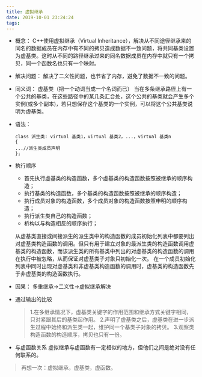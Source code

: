 ```yaml
---
title: 虚拟继承
date: 2019-10-01 23:24:24
tags:
---
```

- 概念：
C++使用虚拟继承（Virtual Inheritance），解决从不同途径继承来的同名的数据成员在内存中有不同的拷贝造成数据不一致问题，将共同基类设置为虚基类。这时从不同的路径继承过来的同名数据成员在内存中就只有一个拷贝，同一个函数名也只有一个映射。

- 解决问题：
解决了二义性问题，也节省了内存，避免了数据不一致的问题。

<!--more-->

- 同义词： 
虚基类（把一个动词当成一个名词而已）
当在多条继承路径上有一个公共的基类，在这些路径中的某几条汇合处，这个公共的基类就会产生多个实例(或多个副本)，若只想保存这个基类的一个实例，可以将这个公共基类说明为虚基类。

- 语法：
    ```
    class 派生类: virtual 基类1，virtual 基类2，...，virtual 基类n
    {
    ...//派生类成员声明
    };
    ```
 
- 执行顺序
    - 首先执行虚基类的构造函数，多个虚基类的构造函数按照被继承的顺序构造；
    - 执行基类的构造函数，多个基类的构造函数按照被继承的顺序构造；
    - 执行成员对象的构造函数，多个成员对象的构造函数按照申明的顺序构造；
    - 执行派生类自己的构造函数；
    - 析构以与构造相反的顺序执行；
    
    从虚基类直接或间接派生的派生类中的构造函数的成员初始化列表中都要列出对虚基类构造函数的调用。但只有用于建立对象的最派生类的构造函数调用虚基类的构造函数，而该派生类的所有基类中列出的对虚基类的构造函数的调用在执行中被忽略，从而保证对虚基类子对象只初始化一次。
    在一个成员初始化列表中同时出现对虚基类和非虚基类构造函数的调用时，虚基类的构造函数先于非虚基类的构造函数执行。

- 因果：
多重继承->二义性->虚拟继承解决
- 通过输出的比较
    >1.在多继承情况下，虚基类关键字的作用范围和继承方式关键字相同，只对紧跟其后的基类起作用。
    >2.声明了虚基类之后，虚基类在进一步派生过程中始终和派生类一起，维护同一个基类子对象的拷贝。
    >3.观察类构造函数的构造顺序，拷贝也只有一份。


- 与虚函数关系 
虚拟继承与虚函数有一定相似的地方，但他们之间是绝对没有任何联系的。

>再想一次：虚拟继承，虚基类，虚函数。